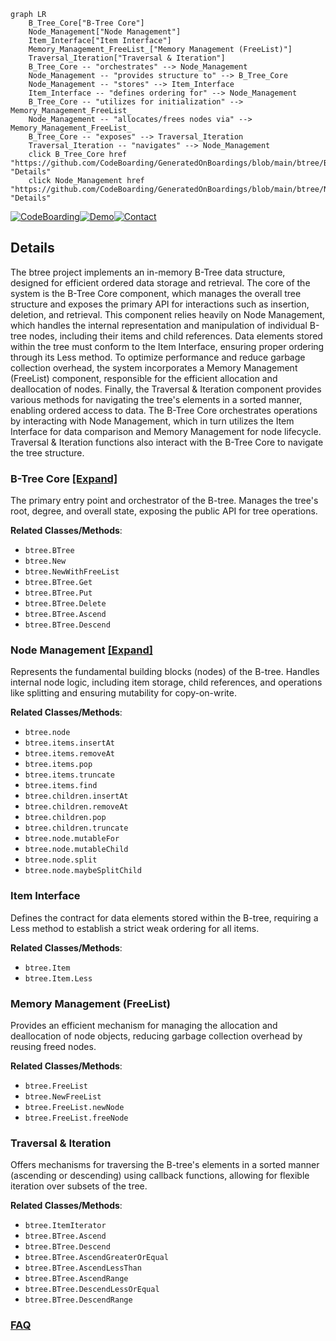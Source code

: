 ```mermaid
graph LR
    B_Tree_Core["B-Tree Core"]
    Node_Management["Node Management"]
    Item_Interface["Item Interface"]
    Memory_Management_FreeList_["Memory Management (FreeList)"]
    Traversal_Iteration["Traversal & Iteration"]
    B_Tree_Core -- "orchestrates" --> Node_Management
    Node_Management -- "provides structure to" --> B_Tree_Core
    Node_Management -- "stores" --> Item_Interface
    Item_Interface -- "defines ordering for" --> Node_Management
    B_Tree_Core -- "utilizes for initialization" --> Memory_Management_FreeList_
    Node_Management -- "allocates/frees nodes via" --> Memory_Management_FreeList_
    B_Tree_Core -- "exposes" --> Traversal_Iteration
    Traversal_Iteration -- "navigates" --> Node_Management
    click B_Tree_Core href "https://github.com/CodeBoarding/GeneratedOnBoardings/blob/main/btree/B_Tree_Core.md" "Details"
    click Node_Management href "https://github.com/CodeBoarding/GeneratedOnBoardings/blob/main/btree/Node_Management.md" "Details"
```

[![CodeBoarding](https://img.shields.io/badge/Generated%20by-CodeBoarding-9cf?style=flat-square)](https://github.com/CodeBoarding/GeneratedOnBoardings)[![Demo](https://img.shields.io/badge/Try%20our-Demo-blue?style=flat-square)](https://www.codeboarding.org/demo)[![Contact](https://img.shields.io/badge/Contact%20us%20-%20contact@codeboarding.org-lightgrey?style=flat-square)](mailto:contact@codeboarding.org)

## Details

The btree project implements an in-memory B-Tree data structure, designed for efficient ordered data storage and retrieval. The core of the system is the B-Tree Core component, which manages the overall tree structure and exposes the primary API for interactions such as insertion, deletion, and retrieval. This component relies heavily on Node Management, which handles the internal representation and manipulation of individual B-tree nodes, including their items and child references. Data elements stored within the tree must conform to the Item Interface, ensuring proper ordering through its Less method. To optimize performance and reduce garbage collection overhead, the system incorporates a Memory Management (FreeList) component, responsible for the efficient allocation and deallocation of nodes. Finally, the Traversal & Iteration component provides various methods for navigating the tree's elements in a sorted manner, enabling ordered access to data. The B-Tree Core orchestrates operations by interacting with Node Management, which in turn utilizes the Item Interface for data comparison and Memory Management for node lifecycle. Traversal & Iteration functions also interact with the B-Tree Core to navigate the tree structure.

### B-Tree Core [[Expand]](./B_Tree_Core.md)
The primary entry point and orchestrator of the B-tree. Manages the tree's root, degree, and overall state, exposing the public API for tree operations.


**Related Classes/Methods**:

- `btree.BTree`
- `btree.New`
- `btree.NewWithFreeList`
- `btree.BTree.Get`
- `btree.BTree.Put`
- `btree.BTree.Delete`
- `btree.BTree.Ascend`
- `btree.BTree.Descend`


### Node Management [[Expand]](./Node_Management.md)
Represents the fundamental building blocks (nodes) of the B-tree. Handles internal node logic, including item storage, child references, and operations like splitting and ensuring mutability for copy-on-write.


**Related Classes/Methods**:

- `btree.node`
- `btree.items.insertAt`
- `btree.items.removeAt`
- `btree.items.pop`
- `btree.items.truncate`
- `btree.items.find`
- `btree.children.insertAt`
- `btree.children.removeAt`
- `btree.children.pop`
- `btree.children.truncate`
- `btree.node.mutableFor`
- `btree.node.mutableChild`
- `btree.node.split`
- `btree.node.maybeSplitChild`


### Item Interface
Defines the contract for data elements stored within the B-tree, requiring a Less method to establish a strict weak ordering for all items.


**Related Classes/Methods**:

- `btree.Item`
- `btree.Item.Less`


### Memory Management (FreeList)
Provides an efficient mechanism for managing the allocation and deallocation of node objects, reducing garbage collection overhead by reusing freed nodes.


**Related Classes/Methods**:

- `btree.FreeList`
- `btree.NewFreeList`
- `btree.FreeList.newNode`
- `btree.FreeList.freeNode`


### Traversal & Iteration
Offers mechanisms for traversing the B-tree's elements in a sorted manner (ascending or descending) using callback functions, allowing for flexible iteration over subsets of the tree.


**Related Classes/Methods**:

- `btree.ItemIterator`
- `btree.BTree.Ascend`
- `btree.BTree.Descend`
- `btree.BTree.AscendGreaterOrEqual`
- `btree.BTree.AscendLessThan`
- `btree.BTree.AscendRange`
- `btree.BTree.DescendLessOrEqual`
- `btree.BTree.DescendRange`




### [FAQ](https://github.com/CodeBoarding/GeneratedOnBoardings/tree/main?tab=readme-ov-file#faq)